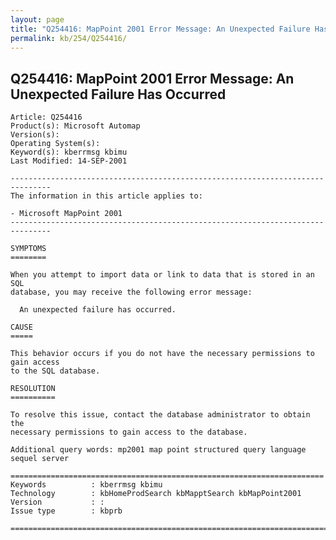 ```yaml
---
layout: page
title: "Q254416: MapPoint 2001 Error Message: An Unexpected Failure Has Occurred"
permalink: kb/254/Q254416/
---
```


## Q254416: MapPoint 2001 Error Message: An Unexpected Failure Has Occurred

	Article: Q254416
	Product(s): Microsoft Automap
	Version(s): 
	Operating System(s): 
	Keyword(s): kberrmsg kbimu
	Last Modified: 14-SEP-2001
	
	-------------------------------------------------------------------------------
	The information in this article applies to:
	
	- Microsoft MapPoint 2001 
	-------------------------------------------------------------------------------
	
	SYMPTOMS
	========
	
	When you attempt to import data or link to data that is stored in an SQL
	database, you may receive the following error message:
	
	  An unexpected failure has occurred.
	
	CAUSE
	=====
	
	This behavior occurs if you do not have the necessary permissions to gain access
	to the SQL database.
	
	RESOLUTION
	==========
	
	To resolve this issue, contact the database administrator to obtain the
	necessary permissions to gain access to the database.
	
	Additional query words: mp2001 map point structured query language sequel server
	
	======================================================================
	Keywords          : kberrmsg kbimu 
	Technology        : kbHomeProdSearch kbMapptSearch kbMapPoint2001
	Version           : :
	Issue type        : kbprb
	
	=============================================================================
	

